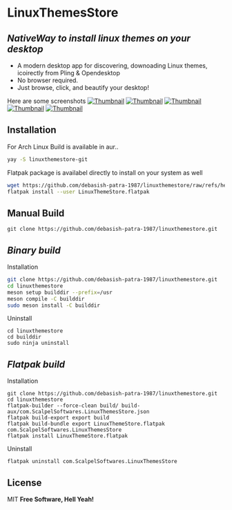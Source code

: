 # LinuxThemesStore
## _NativeWay to install linux themes on your desktop_

-  A modern desktop app for discovering, downoading Linux themes, icoirectly from Pling & Opendesktop  
- No browser required.
- Just browse, click, and beautify your desktop!

Here are some screenshots
[![Thumbnail](https://i.ibb.co/v64sy4yh/1.png)](https://i.ibb.co/mV5vZ5Z0/1.png)
[![Thumbnail](https://i.ibb.co/Xhqqdd8/2.png)](https://i.ibb.co/63kkppB/2.png)
[![Thumbnail](https://i.ibb.co/DfKX8bBj/3.png)](https://i.ibb.co/k2cn9yLP/3.png)
[![Thumbnail](https://i.ibb.co/k25gTmCv/4.png)](https://i.ibb.co/s9bv4WYz/4.png)
[![Thumbnail](https://i.ibb.co/V0TK6Sgg/5.png)](https://i.ibb.co/nqjWpc77/5.png)

## Installation
For Arch Linux Build is available in aur..
```sh
yay -S linuxthemestore-git
```
Flatpak package is availabel directly to install on your system as well
```sh
wget https://github.com/debasish-patra-1987/linuxthemestore/raw/refs/head/main/LinusxThemeStore.flatpak -O LinuxThemeStore.flatpak
flatpak install --user LinuxThemeStore.flatpak
```
## Manual Build
```
git clone https://github.com/debasish-patra-1987/linuxthemestore.git
```
## _Binary build_
Installation
```sh
git clone https://github.com/debasish-patra-1987/linuxthemestore.git
cd linuxthemestore
meson setup builddir --prefix=/usr
meson compile -C builddir
sudo meson install -C builddir
```
Uninstall
```
cd linuxthemestore
cd builddir
sudo ninja uninstall
```
## _Flatpak build_
Installation
```
git clone https://github.com/debasish-patra-1987/linuxthemestore.git
cd linuxthemestore
flatpak-builder --force-clean build/ build-aux/com.ScalpelSoftwares.LinuxThemesStore.json
flatpak build-export export build
flatpak build-bundle export LinuxThemeStore.flatpak com.ScalpelSoftwares.LinuxThemesStore
flatpak install LinuxThemeStore.flatpak
```
Uninstall
```
flatpak uninstall com.ScalpelSoftwares.LinuxThemesStore 
```
## License
MIT
**Free Software, Hell Yeah!**
